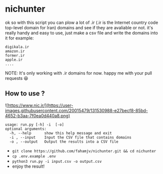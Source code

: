 # nichunter
ok so with this script you can plow a lot of .ir (.ir is the Internet country code top-level domain for Iran) domains and see if they are avaliable or not.
it's really handy and easy to use, just make a csv file and write the domains into it for example:
```
digikala.ir
amazon.ir
former.ir
apple.ir
....
```
NOTE: It's only working with .ir domains for now. happy me with your pull requests 😆

## How to use ?
![https://www.nic.ir/](https://user-images.githubusercontent.com/20015479/131530988-e27becf8-85bd-4652-b3aa-7f0ea0d440a8.png)
```
usage: run.py [-h] -i  [-o]
optional arguments:
  -h, --help      show this help message and exit
  -i , --input    Input the CSV file that contains domains
  -o , --output   Output the results into a CSV file
```
- ```git clone https://github.com/fahamjv/nichunter.git && cd nichunter```
- ```cp .env.example .env```
- ```python3 run.py -i input.csv -o output.csv```
- enjoy the result!


